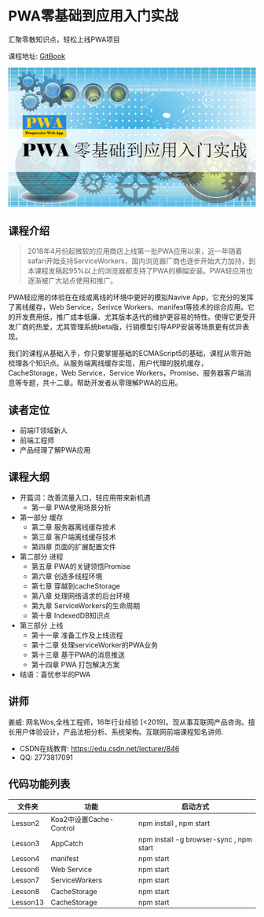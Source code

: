 # PWA零基础到应用入门实战
汇聚零散知识点，轻松上线PWA项目

课程地址: [GitBook](https://gitbook.cn/gitchat/columns)

![PWA零基础到应用入门实战](https://raw.githubusercontent.com/flykeying/GitChatLesson-PWA/master/images/title.png "PWA零基础到应用入门实战")

## 课程介绍
>2018年4月份起微软的应用商店上线第一批PWA应用以来，近一年随着safari开始支持ServiceWorkers，国内浏览器厂商也逐步开始大力加持，到本课程发稿起95%以上的浏览器都支持了PWA的横幅安装。PWA轻应用也逐渐被广大站点使用和推广。

PWA轻应用的体验在在线或离线的环境中更好的模拟Navive App，它充分的发挥了离线缓存，Web Service，Serivce Workers、manifest等技术的综合应用。它的开发费用低，推广成本低廉、尤其版本迭代的维护更容易的特性。使得它更受开发厂商的热爱，尤其管理系统beta版，行销模型引导APP安装等场景更有优异表现。

我们的课程从基础入手，你只要掌握基础的ECMAScript5的基础，课程从零开始梳理各个知识点。从服务端离线缓存实现，用户代理的脱机缓存，CacheStorage，Web Service，Service Workers，Promise、服务器客户端消息等专题，共十二章。帮助开发者从零理解PWA的应用。

## 读者定位

- 前端IT领域新人
- 前端工程师
- 产品经理了解PWA应用

## 课程大纲
- 开篇词：改善流量入口，轻应用带来新机遇
  + 第一章 PWA使用场景分析
- 第一部分 缓存
  + 第二章 服务器离线缓存技术
  + 第三章 客户端离线缓存技术
  + 第四章 页面的扩展配置文件
- 第二部分 进程
  + 第五章 PWA的关键领悟Promise
  + 第六章 创造多线程环境
  + 第七章 穿越到cacheStorage
  + 第八章 处理网络请求的后台环境
  + 第九章 ServiceWorkers的生命周期
  + 第十章 IndexedDB知识点
- 第三部分 上线
  + 第十一章 准备工作及上线流程
  + 第十二章 处理serviceWorker的PWA业务
  + 第十三章 基于PWA的消息推送
  + 第十四章 PWA 打包解决方案
- 结语：喜忧参半的PWA

## 讲师
姜威: 网名Wos,全栈工程师，16年行业经验 [<2019]。现从事互联网产品咨询。擅长用户体验设计，产品法相分析、系统架构。互联网前端课程知名讲师.
- CSDN在线教育: https://edu.csdn.net/lecturer/846
- QQ: 2773817091

## 代码功能列表

文件夹|功能|启动方式
--|--|--
Lesson2|Koa2中设置Cache-Control|npm install , npm start
Lesson3|AppCatch|npm install -g browser-sync , npm start
Lesson4|manifest| npm start
Lesson6|Web Service| npm start
Lesson7|ServiceWorkers| npm start
Lesson8|CacheStorage| npm start
Lesson13|CacheStorage| npm start